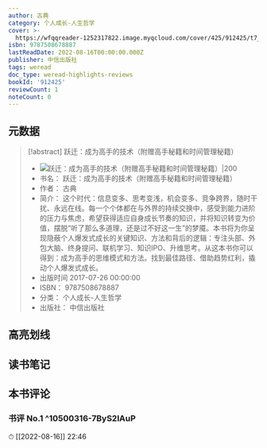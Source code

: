 ```yaml
---
author: 古典
category: 个人成长-人生哲学
cover: >-
  https://wfqqreader-1252317822.image.myqcloud.com/cover/425/912425/t7_912425.jpg
isbn: 9787508678887
lastReadDate: 2022-08-16T00:00:00.000Z
publisher: 中信出版社
tags: weread
doc_type: weread-highlights-reviews
bookId: '912425'
reviewCount: 1
noteCount: 0
---
```


## 元数据

> [!abstract] 跃迁：成为高手的技术（附赠高手秘籍和时间管理秘籍）
> - ![ 跃迁：成为高手的技术（附赠高手秘籍和时间管理秘籍）|200](https://wfqqreader-1252317822.image.myqcloud.com/cover/425/912425/t7_912425.jpg)
> - 书名： 跃迁：成为高手的技术（附赠高手秘籍和时间管理秘籍）
> - 作者： 古典
> - 简介： 这个时代：信息变多、思考变浅，机会变多、竞争跨界，随时干扰、永远在线。每一个个体都在与外界的持续交换中，感受到能力进阶的压力与焦虑，希望获得适应自身成长节奏的知识，并将知识转变为价值，摆脱“听了那么多道理，还是过不好这一生”的梦魇。本书将为你呈现隐蔽个人爆发式成长的关键知识、方法和背后的逻辑：专注头部、外包大脑、终身提问、联机学习、知识IPO、升维思考。从这本书你可以得到：成为高手的思维模式和方法。找到最佳路径、借助趋势红利，撬动个人爆发式成长。
> - 出版时间 2017-07-26 00:00:00
> - ISBN： 9787508678887
> - 分类： 个人成长-人生哲学
> - 出版社： 中信出版社

## 高亮划线

## 读书笔记

## 本书评论

### 书评 No.1  ^10500316-7ByS2lAuP
⏱ [[2022-08-16]]  22:46

